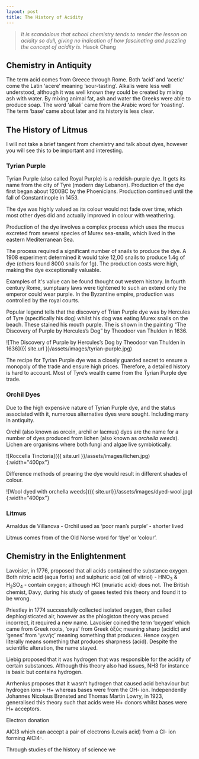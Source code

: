 ```yaml
---
layout: post
title: The History of Acidity
---
```

>*It is scandalous that school chemistry tends to render the lesson on acidity so dull, giving no indication of how fascinating and puzzling the concept of acidity is.* Hasok Chang

## Chemistry in Antiquity

The term acid comes from Greece through Rome. Both ‘acid’ and ‘acetic’ come the Latin ‘acere’ meaning ‘sour-tasting’. Alkalis were less well understood, although it was well known they could be created by mixing ash with water. By mixing animal fat, ash and water the Greeks were able to produce soap. The word ‘alkali’ came from the Arabic word for ‘roasting’. The term ‘base’ came about later and its history is less clear.  

## The History of Litmus

I will not take a brief tangent from chemistry and talk about dyes, however you will see this to be important and interesting.

### Tyrian Purple

Tyrian Purple (also called Royal Purple) is a reddish-purple dye. It gets its name from the city of Tyre (modern day Lebanon). Production of the dye first began about 1200BC by the Phoenicians. Production continued until the fall of Constantinople in 1453.

The dye was highly valued as its colour would not fade over time, which most other dyes did and actually improved in colour with weathering.

Production of the dye involves a complex process which uses the mucus excreted from several species of Murex sea-snails, which lived in the eastern Mediterranean Sea.

The process required a significant number of snails to produce the dye. A 1908 experiment determined it would take 12,00 snails to produce 1.4g of dye (others found 8000 snails for 1g). The production costs were high, making the dye exceptionally valuable.

Examples of it's value can be found thought out western history. In fourth century Rome, sumptuary laws were tightened to such an extend only the emperor could wear purple. In the Byzantine empire, production was controlled by the royal courts.

Popular legend tells that the discovery of Trian Purple dye was by Hercules of Tyre (specifically his dog) whilst his dog was eating Murex snails on the beach. These stained his mouth purple. The is shown in the painting “The Discovery of Purple by Hercules’s Dog” by Theodoor van Thulden in 1636.

![The Discovery of Purple by Hercules’s Dog by Theodoor van Thulden in 1636]({{ site.url }}/assets/images/tyrian-purple.jpg)

The recipe for Tyrian Purple dye was a closely guarded secret to ensure a monopoly of the trade and ensure high prices. Therefore, a detailed history is hard to account. Most of Tyre’s wealth came from the Tyrian Purple dye trade.

### Orchil Dyes

Due to the high expensive nature of Tyrian Purple dye, and the status associated with it, numerous alternative dyes were sought. Including many in antiquity.

Orchil (also known as orcein, archil or lacmus) dyes are the name for a number of dyes produced from lichen (also known as *orchella weeds*). Lichen are organisms where both fungi and algae live symbiotically.  

![Roccella Tinctoria]({{ site.url }}/assets/images/lichen.jpg){:width="400px"}

Difference methods of prearing the dye would result in different shades of colour.

![Wool dyed with orchella weeds]({{ site.url}}/assets/images/dyed-wool.jpg){:width="400px"}

### Litmus

Arnaldus de Villanova - Orchil used as ‘poor man’s purple’ - shorter lived

Litmus comes from of the Old Norse word for ‘dye’ or ‘colour’.  

## Chemistry in the Enlightenment

Lavoisier, in 1776, proposed that all acids contained the substance oxygen. Both nitric acid (aqua fortis) and sulphuric acid (oil of vitriol) - HNO<sub>3</sub> & H<sub>2</sub>SO<sub>4</sub> - contain oxygen; although HCl (muriatic acid) does not. The British chemist, Davy, during his study of gases tested this theory and found it to be wrong.

Priestley in 1774 successfully collected isolated oxygen, then called dephlogisticated air, however as the phlogiston theory was proved incorrect, it required a new name. Lavoisier coined the term ‘oxygen’ which came from Greek roots, ‘oxys’ from Greek ὀξύς meaning sharp (acidic) and ‘genes’ from ‘γενής’ meaning something that produces. Hence oxygen literally means something that produces sharpness (acid). Despite the scientific alteration, the name stayed.

Liebig proposed that it was hydrogen that was responsible for the acidity of certain substances. Although this theory also had issues, NH3 for instance is basic but contains hydrogen.

Arrhenius proposes that it wasn’t hydrogen that caused acid behaviour but hydrogen ions – H+ whereas bases were from the OH- ion. Independently Johannes Nicolaus Brønsted and Thomas Martin Lowry, in 1923, generalised this theory such that acids were H+ donors whilst bases were H+ acceptors.

Electron donation

AlCl3 which can accept a pair of electrons (Lewis acid) from a Cl- ion forming AlCl4-.  

Through studies of the history of science we  
